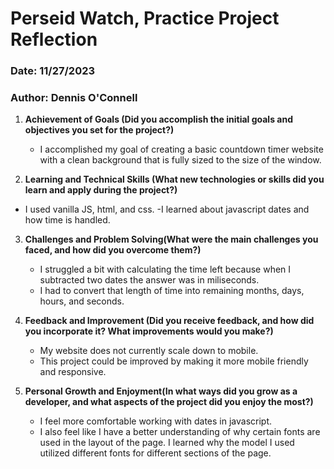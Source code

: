 # Perseid Watch, Practice Project Reflection

### Date: 11/27/2023

### Author: Dennis O'Connell

1. **Achievement of Goals (Did you accomplish the initial goals and objectives you set for the project?)**

   - I accomplished my goal of creating a basic countdown timer website with a clean background that is fully sized to the size of the window.

2. **Learning and Technical Skills (What new technologies or skills did you learn and apply during the project?)**

- I used vanilla JS, html, and css.
  -I learned about javascript dates and how time is handled.

3. **Challenges and Problem Solving(What were the main challenges you faced, and how did you overcome them?)**

   - I struggled a bit with calculating the time left because when I subtracted two dates the answer was in miliseconds.
   - I had to convert that length of time into remaining months, days, hours, and seconds.

4. **Feedback and Improvement (Did you receive feedback, and how did you incorporate it? What improvements would you make?)**

   - My website does not currently scale down to mobile.
   - This project could be improved by making it more mobile friendly and responsive.

5. **Personal Growth and Enjoyment(In what ways did you grow as a developer, and what aspects of the project did you enjoy the most?)**
   - I feel more comfortable working with dates in javascript.
   - I also feel like I have a better understanding of why certain fonts are used in the layout of the page. I learned why the model I used utilized different fonts for different sections of the page.
